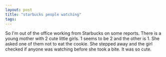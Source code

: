 ```yaml
---
layout: post
title: "starbucks people watching"
tags:
---
```

So I'm out of the office working from Starbucks on some reports. There is a young mother with 2 cute little girls. 1 seems to be 2 and the other is 1. She asked one of them not to eat the cookie. She stepped away and the girl checked if anyone was watching before she took a bite. It was so cute. 

